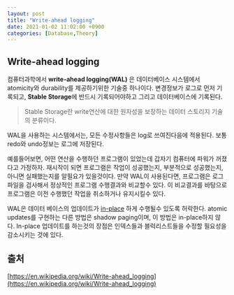 ```yaml
---
layout: post
title: "Write-ahead logging"
date: 2021-01-02 11:02:00 +0900
categories: [Database,Theory]
---
```


## Write-ahead logging

컴퓨터과학에서 **write-ahead logging(WAL)** 은 데이터베이스 시스템에서 atomicity와 durability를 제공하기위한 기술중 하나이다. 변경정보가 로그로 먼저 기록되고, **Stable Storage**에 반드시 기록되어야하고 그리고 데이터베이스에 기록된다.

> Stable Storage란 write연산에 대한 원자성을 보장하는 데이터 스토리지 기술의 분류이다.

WAL을 사용하는 시스템에서는, 모든 수정사항들은 log로 쓰여진다음에 적용된다. 보통 redo와 undo정보는 로그에 저장된다.

예를들어보면, 어떤 연산을 수행하던 프로그램이 있었는데 갑자기 컴퓨터에 파워가 꺼졌다고 가정하자. 재시작이 되면 프로그램은 작업이 성공했는지, 부분적으로 성공했는지, 아니면 실패했는지를 알필요가 있을것이다. 만약 WAL이 사용된다면, 프로그램은 로그 파일을 검사해서 정상적인 프로그램 수행결과와 비교할수 있다. 이 비교결과를 바탕으로 프로그램은 이전 수행했던 작업을 취소하거나 유지시킬수 있다.

WAL은 데이터 베이스의 업데이트가 [in-place](https://en.wikipedia.org/wiki/In-place_algorithm) 하게 수행될수 있도록 허락한다. atomic  updates를 구현하는 다른 방법은 shadow paging이며, 이 방법은 in-place하지 않다. In-place 업데이트를 하는것의 장점은 인덱스들과 블럭리스트들을 수정할 필요성을 감소시키는 것에 있다.



## 출처

[https://en.wikipedia.org/wiki/Write-ahead_logging](https://en.wikipedia.org/wiki/Write-ahead_logging)


